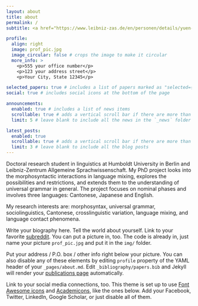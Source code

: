 ```yaml
---
layout: about
title: about
permalink: /
subtitle: <a href="https://www.leibniz-zas.de/en/personen/details/yuen-pui-yee/pui-yee-yuen">Affiliations</a>. Address. <a href="minnieyuen927@gmail.com">Contact</a>. Trust the process.

profile:
  align: right
  image: prof_pic.jpg
  image_circular: false # crops the image to make it circular
  more_info: >
    <p>555 your office number</p>
    <p>123 your address street</p>
    <p>Your City, State 12345</p>

selected_papers: true # includes a list of papers marked as "selected={true}"
social: true # includes social icons at the bottom of the page

announcements:
  enabled: true # includes a list of news items
  scrollable: true # adds a vertical scroll bar if there are more than 3 news items
  limit: 5 # leave blank to include all the news in the `_news` folder

latest_posts:
  enabled: true
  scrollable: true # adds a vertical scroll bar if there are more than 3 new posts items
  limit: 3 # leave blank to include all the blog posts
---
```


Doctoral research student in linguistics at Humboldt University in Berlin and Leibniz-Zentrum Allgemeine Sprachwissenschaft.
My PhD project looks into the morphosyntactic interactions in language mixing, explores the possibilities and restrictions, and extends them to the understanding of universal grammar in general. The project focuses on nominal phases and involves three languages: Cantonese, Japanese and English. 

My research interests are: morphosyntax, universal grammar, sociolinguistics, Cantonese, crosslinguistic variation, language mixing, and language contact phenomena. 


Write your biography here. Tell the world about yourself. Link to your favorite [subreddit](http://reddit.com). You can put a picture in, too. The code is already in, just name your picture `prof_pic.jpg` and put it in the `img/` folder.

Put your address / P.O. box / other info right below your picture. You can also disable any of these elements by editing `profile` property of the YAML header of your `_pages/about.md`. Edit `_bibliography/papers.bib` and Jekyll will render your [publications page](/al-folio/publications/) automatically.

Link to your social media connections, too. This theme is set up to use [Font Awesome icons](https://fontawesome.com/) and [Academicons](https://jpswalsh.github.io/academicons/), like the ones below. Add your Facebook, Twitter, LinkedIn, Google Scholar, or just disable all of them.
